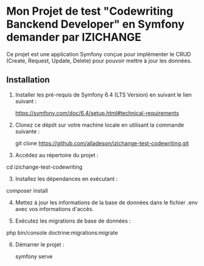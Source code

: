 # Mon Projet de test "Codewriting Banckend Developer" en Symfony demander par IZICHANGE

Ce projet est une application Symfony conçue pour implémenter le CRUD (Create, Request, Update, Delete) pour pouvoir mettre à jour les données.

## Installation

1. Installer les pré-requis de Symfony 6.4 (LTS Version) en suivant le lien suivant : 

   https://symfony.com/doc/6.4/setup.html#technical-requirements

1. Clonez ce dépôt sur votre machine locale en utilisant la commande suivante :

   git clone https://github.com/alladeson/izichange-test-codewriting.git
   
2. Accédez au répertoire du projet :

  cd izichange-test-codewriting

3. Installez les dépendances en exécutant :

  composer install

4. Mettez à jour les informations de la base de données dans le fichier .env avec vos informations d'accès.

5. Exécutez les migrations de base de données :

  php bin/console doctrine:migrations:migrate

6. Démarrer le projet :

   symfony serve





